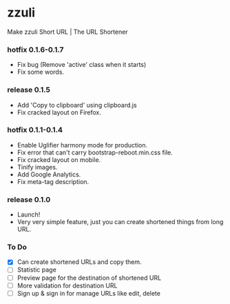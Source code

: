 # zzuli

Make zzuli Short URL | The URL Shortener

### hotfix 0.1.6-0.1.7
- Fix bug (Remove 'active' class when it starts)
- Fix some words.

### release 0.1.5
- Add 'Copy to clipboard' using clipboard.js
- Fix cracked layout on Firefox.

### hotfix 0.1.1-0.1.4
- Enable Uglifier harmony mode for production.
- Fix error that can't carry bootstrap-reboot.min.css file.
- Fix cracked layout on mobile.
- Tinify images.
- Add Google Analytics.
- Fix meta-tag description.

### release 0.1.0
- Launch!
- Very very simple feature, just you can create shortened things from long URL.

### To Do
- [x] Can create shortened URLs and copy them.
- [ ] Statistic page
- [ ] Preview page for the destination of shortened URL
- [ ] More validation for destination URL
- [ ] Sign up & sign in for manage URLs like edit, delete
